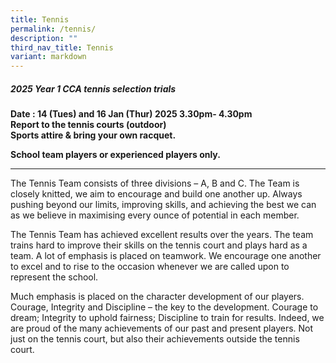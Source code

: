 ```yaml
---
title: Tennis
permalink: /tennis/
description: ""
third_nav_title: Tennis
variant: markdown
---
```

##### **2025 Year 1 CCA tennis selection trials** #####
 
**Date : 14 (Tues) and 16 Jan (Thur) 2025 3.30pm- 4.30pm<br>
Report to the tennis courts (outdoor)<br>
Sports attire &amp; bring your own racquet.<br>**

**School team players or experienced players only.**

* * *

The Tennis Team consists of three divisions – A, B and C. The Team is closely knitted, we aim to encourage and build one another up. Always pushing beyond our limits, improving skills, and achieving the best we can as we believe in maximising every ounce of potential in each member.

The Tennis Team has achieved excellent results over the years. The team trains hard to improve their skills on the tennis court and plays hard as a team. A lot of emphasis is placed on teamwork. We encourage one another to excel and to rise to the occasion whenever we are called upon to represent the school.

Much emphasis is placed on the character development of our players. Courage, Integrity and Discipline – the key to the development. Courage to dream; Integrity to uphold fairness; Discipline to train for results. Indeed, we are proud of the many achievements of our past and present players. Not just on the tennis court, but also their achievements outside the tennis court.


